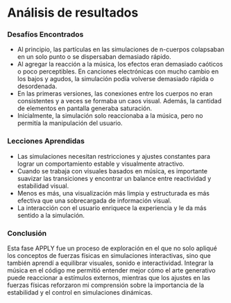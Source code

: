 # Análisis de resultados
### Desafíos Encontrados

 - Al principio, las partículas en las simulaciones de n-cuerpos colapsaban en un solo punto o se dispersaban demasiado rápido.
 - Al agregar la reacción a la música, los efectos eran demasiado caóticos o poco perceptibles. En canciones electrónicas con mucho cambio en los bajos y agudos, la simulación podía volverse demasiado rápida o desordenada.
 - En las primeras versiones, las conexiones entre los cuerpos no eran consistentes y a veces se formaba un caos visual. Además, la cantidad de elementos en pantalla generaba saturación.
 - Inicialmente, la simulación solo reaccionaba a la música, pero no permitía la manipulación del usuario.

### Lecciones Aprendidas

 - Las simulaciones necesitan restricciones y ajustes constantes para lograr un comportamiento estable y visualmente atractivo.
 - Cuando se trabaja con visuales basados en música, es importante suavizar las transiciones y encontrar un balance entre reactividad y estabilidad visual.
 - Menos es más, una visualización más limpia y estructurada es más efectiva que una sobrecargada de información visual.
 -  La interacción con el usuario enriquece la experiencia y le da más sentido a la simulación.

### Conclusión

Esta fase APPLY fue un proceso de exploración en el que no solo apliqué los conceptos de fuerzas físicas en simulaciones interactivas, sino que también aprendí a equilibrar visuales, sonido e interactividad. Integrar la música en el código me permitió entender mejor cómo el arte generativo puede reaccionar a estímulos externos, mientras que los ajustes en las fuerzas físicas reforzaron mi comprensión sobre la importancia de la estabilidad y el control en simulaciones dinámicas.
